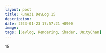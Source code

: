```yaml
---
layout: post
title: Rune31 DevLog 15
description:
date: 2023-01-23 17:57:21 +0900
image:
tags: [Devlog, Rendering, Shader, UnityChan]
---
```

15